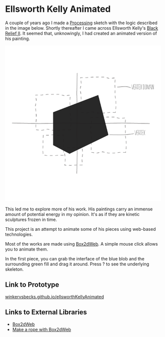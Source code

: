 # Ellsworth Kelly Animated

A couple of years ago I made a [Processing](http://processing.org/) sketch with the logic described in the image below. Shortly thereafter I came across Ellsworth Kelly's [Black Relief II](http://www.matthewmarks.com/new-york/exhibitions/2011-02-12_ellsworth-kelly/works-in-exhibition/#/images/5/). It seemed that, unknowingly, I had created an animated version of his painting.

![Early Prototype built with Processing](img/manyPolygons.png)

This led me to explore more of his work. His paintings carry an immense amount of potential energy in my opinion. It's as if they are kinetic sculptures frozen in time.

This project is an attempt to animate some of his pieces using web-based technologies.

Most of the works are made using [Box2dWeb](https://code.google.com/p/box2dweb/). A simple mouse click allows you to animate them. 

In the first piece, you can grab the interface of the blue blob and the surrounding green fill and drag it around. Press ? to see the underlying skeleton.

## Link to Prototype
[winkervsbecks.github.io/ellsworthKellyAnimated](http://winkervsbecks.github.io/ellsworthKellyAnimated/ "winkervsbecks.github.io/ellsworthKellyAnimated")

## Links to External Libraries
- [Box2dWeb](https://code.google.com/p/box2dweb/)
- [Make a rope with Box2dWeb](http://www.binarytides.com/make-rope-box2d-javascript/)